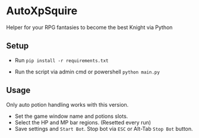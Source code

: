 # AutoXpSquire

Helper for your RPG fantasies to become the best Knight via Python

## Setup

- Run `pip install -r requirements.txt`

- Run the script via admin cmd or powershell  `python main.py`

## Usage

Only auto potion handling works with this version. 
- Set the game window name and potions slots. 
- Select the HP and MP bar regions. (Resetted every run)
- Save settings and `Start Bot`. Stop bot via `ESC` or Alt-Tab `Stop Bot` button.
